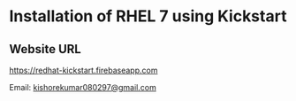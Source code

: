 # Installation of RHEL 7 using Kickstart

## Website URL
https://redhat-kickstart.firebaseapp.com

Email: <kishorekumar080297@gmail.com>  
